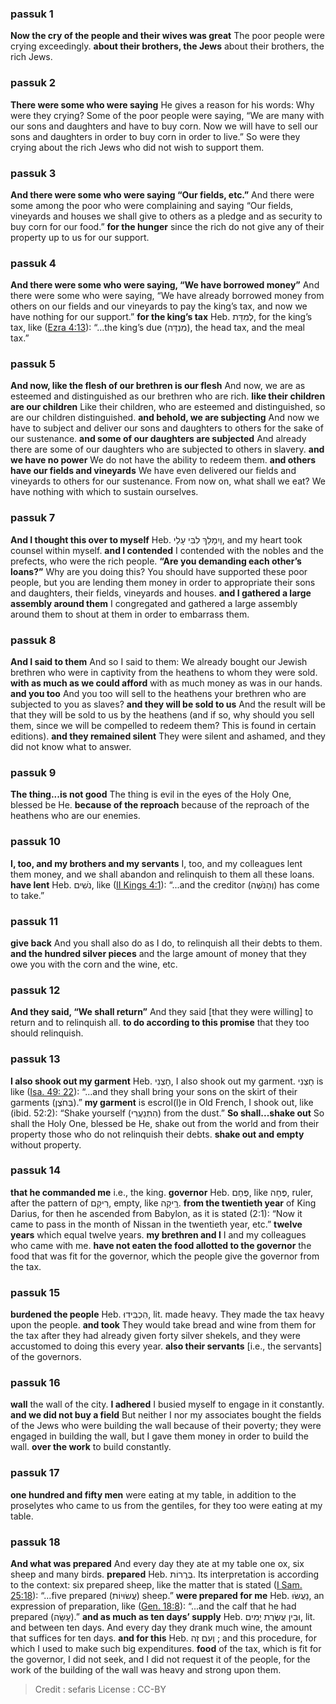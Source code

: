 
### passuk 1
<b>Now the cry of the people and their wives was great</b> The poor people were crying exceedingly. 
<b>about their brothers, the Jews</b> about their brothers, the rich Jews. 

### passuk 2
<b>There were some who were saying</b> He gives a reason for his words: Why were they crying? Some of the poor people were saying, “We are many with our sons and daughters and have to buy corn. Now we will have to sell our sons and daughters in order to buy corn in order to live.” So were they crying about the rich Jews who did not wish to support them. 

### passuk 3
<b>And there were some who were saying “Our fields, etc.”</b> And there were some among the poor who were complaining and saying “Our fields, vineyards and houses we shall give to others as a pledge and as security to buy corn for our food.” 
<b>for the hunger</b> since the rich do not give any of their property up to us for our support. 

### passuk 4
<b>And there were some who were saying, “We have borrowed money”</b> And there were some who were saying, “We have already borrowed money from others on our fields and our vineyards to pay the king’s tax, and now we have nothing for our support.” 
<b>for the king’s tax</b> Heb. לְמִדַּת, for the king’s tax, like (<a class="refLink" href="/Ezra.4.13" data-ref="Ezra 4:13">Ezra 4:13</a>): “...the king’s due (מִנְדָּה), the head tax, and the meal tax.” 

### passuk 5
<b>And now, like the flesh of our brethren is our flesh</b> And now, we are as esteemed and distinguished as our brethren who are rich. 
<b>like their children are our children</b> Like their children, who are esteemed and distinguished, so are our children distinguished. 
<b>and behold, we are subjecting</b> And now we have to subject and deliver our sons and daughters to others for the sake of our sustenance. 
<b>and some of our daughters are subjected</b> And already there are some of our daughters who are subjected to others in slavery. 
<b>and we have no power</b> We do not have the ability to redeem them. 
<b>and others have our fields and vineyards</b> We have even delivered our fields and vineyards to others for our sustenance. From now on, what shall we eat? We have nothing with which to sustain ourselves. 

### passuk 7
<b>And I thought this over to myself</b> Heb. וַיִמָלֵךְ לִבִּי עָלַי, and my heart took counsel within myself. 
<b>and I contended</b> I contended with the nobles and the prefects, who were the rich people. 
<b>“Are you demanding each other’s loans?”</b> Why are you doing this? You should have supported these poor people, but you are lending them money in order to appropriate their sons and daughters, their fields, vineyards and houses. 
<b>and I gathered a large assembly around them</b> I congregated and gathered a large assembly around them to shout at them in order to embarrass them. 

### passuk 8
<b>And I said to them</b> And so I said to them: We already bought our Jewish brethren who were in captivity from the heathens to whom they were sold. 
<b>with as much as we could afford</b> with as much money as was in our hands. 
<b>and you too</b> And you too will sell to the heathens your brethren who are subjected to you as slaves? 
<b>and they will be sold to us</b> And the result will be that they will be sold to us by the heathens (and if so, why should you sell them, since we will be compelled to redeem them? This is found in certain editions). 
<b>and they remained silent</b> They were silent and ashamed, and they did not know what to answer. 

### passuk 9
<b>The thing...is not good</b> The thing is evil in the eyes of the Holy One, blessed be He. 
<b>because of the reproach</b> because of the reproach of the heathens who are our enemies. 

### passuk 10
<b>I, too, and my brothers and my servants</b> I, too, and my colleagues lent them money, and we shall abandon and relinquish to them all these loans. 
<b>have lent</b> Heb. נֹשִׁים, like (<a class="refLink" href="/II_Kings.4.1" data-ref="II Kings 4:1">II Kings 4:1</a>): “...and the creditor (וְהַנֹשֶּׁה) has come to take.” 

### passuk 11
<b>give back</b> And you shall also do as I do, to relinquish all their debts to them. 
<b>and the hundred silver pieces</b> and the large amount of money that they owe you with the corn and the wine, etc. 

### passuk 12
<b>And they said, “We shall return”</b> And they said [that they were willing] to return and to relinquish all. 
<b>to do according to this promise</b> that they too should relinquish. 

### passuk 13
<b>I also shook out my garment</b> Heb. חָצְנִי, I also shook out my garment. חָצְנִי is like (<a class="refLink" href="/Isaiah.49.22" data-ref="Isaiah 49:22">Isa. 49: 22</a>): “...and they shall bring your sons on the skirt of their garments (בְּחֹצֶן).” 
<b>my garment</b> is escrol(l)e in Old French, I shook out, like (ibid. 52:2): “Shake yourself (הִתְנַעֲרִי) from the dust.” 
<b>So shall...shake out</b> So shall the Holy One, blessed be He, shake out from the world and from their property those who do not relinquish their debts. 
<b>shake out and empty</b> without property. 

### passuk 14
<b>that he commanded me</b> i.e., the king. 
<b>governor</b> Heb. פֶּחָם, like פֶּחָה, ruler, after the pattern of רֵיקָם, empty, like רֵֵֵיקָה. 
<b>from the twentieth year</b> of King Darius, for then he ascended from Babylon, as it is stated (2:1): “Now it came to pass in the month of Nissan in the twentieth year, etc.” 
<b>twelve years</b> which equal twelve years. 
<b>my brethren and I</b> I and my colleagues who came with me. 
<b>have not eaten the food allotted to the governor</b> the food that was fit for the governor, which the people give the governor from the tax. 

### passuk 15
<b>burdened the people</b> Heb. הִכְבִּידוּ, lit. made heavy. They made the tax heavy upon the people. 
<b>and took</b> They would take bread and wine from them for the tax after they had already given forty silver shekels, and they were accustomed to doing this every year. 
<b>also their servants</b> [i.e., the servants] of the governors. 

### passuk 16
<b>wall</b> the wall of the city. 
<b>I adhered</b> I busied myself to engage in it constantly. 
<b>and we did not buy a field</b> But neither I nor my associates bought the fields of the Jews who were building the wall because of their poverty; they were engaged in building the wall, but I gave them money in order to build the wall. 
<b>over the work</b> to build constantly. 

### passuk 17
<b>one hundred and fifty men</b> were eating at my table, in addition to the proselytes who came to us from the gentiles, for they too were eating at my table. 

### passuk 18
<b>And what was prepared</b> And every day they ate at my table one ox, six sheep and many birds. 
<b>prepared</b> Heb. בְּרֻרוֹת. Its interpretation is according to the context: six prepared sheep, like the matter that is stated (<a class="refLink" href="/I_Samuel.25.18" data-ref="I Samuel 25:18">I Sam. 25:18</a>): “...five prepared (עֲשׂוּיוֹת) sheep.” 
<b>were prepared for me</b> Heb. נַעֲשּׂוּ, an expression of preparation, like (<a class="refLink" href="/Genesis.18.8" data-ref="Genesis 18:8">Gen. 18:8</a>): “...and the calf that he had prepared (עָשָּׂה).” 
<b>and as much as ten days’ supply</b> Heb. וּבֵין עֲשֶּׂרֶת יָמִים, lit. and between ten days. And every day they drank much wine, the amount that suffices for ten days. 
<b>and for this</b> Heb. וְעִם זֶה ; and this procedure, for which I used to make such big expenditures. 
<b>food</b> of the tax, which is fit for the governor, I did not seek, and I did not request it of the people, for the work of the building of the wall was heavy and strong upon them. 

>Credit : sefaris
>License : CC-BY